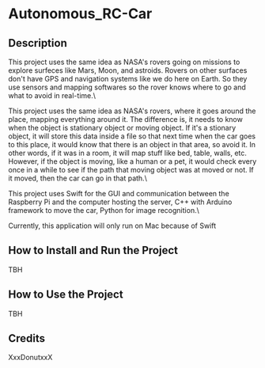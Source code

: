 # Autonomous_RC-Car

## Description
This project uses the same idea as NASA's rovers going on missions to explore surfeces like Mars, Moon, and astroids. Rovers on other surfaces don't have GPS and navigation systems like we do here on Earth. So they use sensors and mapping softwares so the rover knows where to go and what to avoid in real-time.\

This project uses the same idea as NASA's rovers, where it goes around the place, mapping everything around it. The difference is, it needs to know when the object is stationary object or moving object. If it's a stionary object, it will store this data inside a file so that next time when the car goes to this place, it would know that there is an object in that area, so avoid it. In other words, if it was in a room, it will map stuff like bed, table, walls, etc. However, if the object is moving, like a human or a pet, it would check every once in a while to see if the path that moving object was at moved or not. If it moved, then the car can go in that path.\

This project uses Swift for the GUI and communication between the Raspberry Pi and the computer hosting the server, C++ with Arduino framework to move the car, Python for image recognition.\

Currently, this application will only run on Mac because of Swift


## How to Install and Run the Project
TBH


## How to Use the Project
TBH


## Credits
XxxDonutxxX
